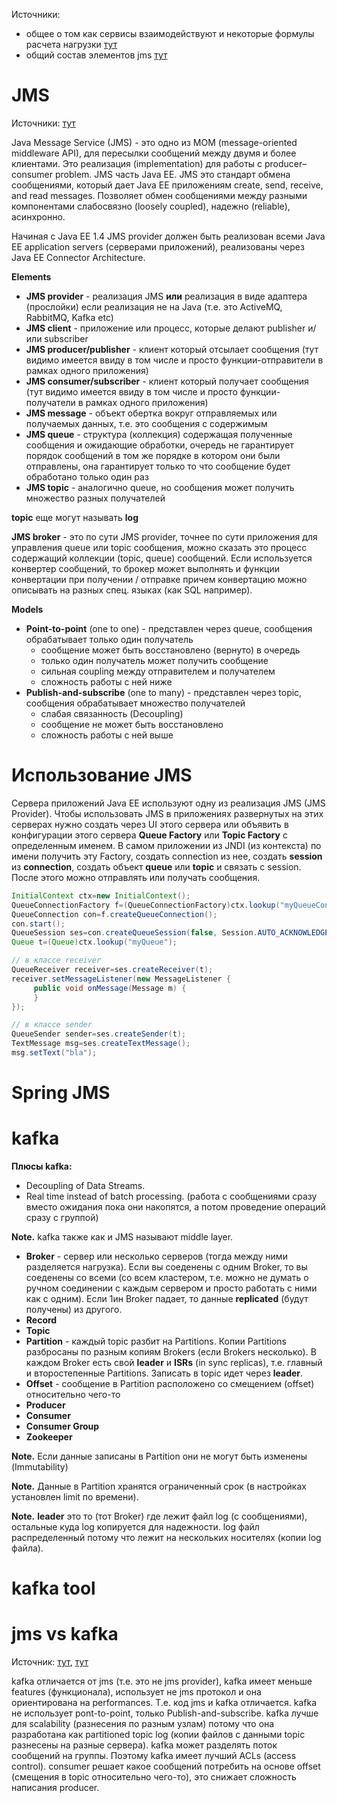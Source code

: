 Источники:
* общее о том как сервисы взаимодействуют и некоторые формулы расчета нагрузки [тут](https://dzone.com/articles/tens-of-thousands-of-socket-connections-in-java)
* общий состав элементов jms [тут](https://www.javacodegeeks.com/jms-tutorials)

# JMS
Источники: [тут](https://www.javacodegeeks.com/jms-tutorials)

Java Message Service (JMS) - это одно из MOM (message-oriented middleware API), для пересылки сообщений между двумя и более клиентами. Это реализация (implementation) для работы с producer–consumer problem. JMS часть Java EE. JMS это стандарт обмена сообщениями, который дает Java EE приложениям create, send, receive, and read messages. Позволяет обмен сообщениями между разными компонентами слабосвязно (loosely coupled), надежно (reliable), асинхронно.

Начиная с Java EE 1.4 JMS provider должен быть реализован всеми Java EE application servers (серверами приложений), реализованы через Java EE Connector Architecture.

**Elements**
* **JMS provider** - реализация JMS **или** реализация в виде адаптера (прослойки) если реализация не на Java (т.е. это ActiveMQ, RabbitMQ, Kafka etc)
* **JMS client** - приложение или процесс, которые делают publisher и/или subscriber
* **JMS producer/publisher** - клиент который отсылает сообщения (тут видимо имеется ввиду в том числе и просто функции-отправители в рамках одного приложения)
* **JMS consumer/subscriber** - клиент который получает сообщения (тут видимо имеется ввиду в том числе и просто функции-получатели в рамках одного приложения)
* **JMS message** - объект обертка вокруг отправляемых или получаемых данных, т.е. это сообщения с содержимым
* **JMS queue** - структура (коллекция) содержащая полученные сообщения и ожидающие обработки, очередь не гарантирует порядок сообщений в том же порядке в котором они были отправлены, она гарантирует только то что сообщение будет обработано только один раз
* **JMS topic** - аналогично queue, но сообщения может получить множество разных получателей

**topic** еще могут называть **log**

**JMS broker** - это по сути JMS provider, точнее по сути приложения для управления queue или topic сообщения, можно сказать это процесс содержащий коллекции (topic, queue) сообщений. Если используется конвертер сообщений, то брокер может выполнять и функции конвертации при получении / отправке причем конвертацию можно описывать на разных спец. языках (как SQL например).

**Models**
* **Point-to-point** (one to one) - представлен через queue, сообщения обрабатывает только один получатель
  * сообщение может быть восстановлено (вернуто) в очередь
  * только один получатель может получить сообщение
  * сильная coupling между отправителем и получателем
  * сложность работы с ней ниже
* **Publish-and-subscribe** (one to many) - представлен через topic, сообщения обрабатывает множество получателей
  * слабая связанность (Decoupling)
  * сообщение не может быть восстановлено
  * сложность работы с ней выше

# Использование JMS
Сервера приложений Java EE используют одну из реализация JMS (JMS Provider). Чтобы использовать JMS в приложениях развернутых на этих серверах нужно создать через UI этого сервера или объявить в конфигурации этого сервера **Queue Factory** или **Topic Factory** с определенным именем. В самом приложении из JNDI (из контекста) по имени получить эту Factory, создать connection из нее, создать **session** из **connection**, создать объект **queue** или **topic** и связать с session. После этого можно отправлять или получать сообщения.
```java
InitialContext ctx=new InitialContext();
QueueConnectionFactory f=(QueueConnectionFactory)ctx.lookup("myQueueConnectionFactory");
QueueConnection con=f.createQueueConnection();
con.start();
QueueSession ses=con.createQueueSession(false, Session.AUTO_ACKNOWLEDGE);
Queue t=(Queue)ctx.lookup("myQueue");

// в классе receiver
QueueReceiver receiver=ses.createReceiver(t); 
receiver.setMessageListener(new MessageListener {
     public void onMessage(Message m) {
     }
});

// в классе sender
QueueSender sender=ses.createSender(t);
TextMessage msg=ses.createTextMessage();
msg.setText("bla");
```

# Spring JMS
# kafka

**Плюсы kafka:**
* Decoupling of Data Streams.
* Real time instead of batch processing. (работа с сообщениями сразу вместо ожидания пока они накопятся, а потом проведение операций сразу с группой)


**Note.** kafka также как и JMS называют middle layer.

* **Broker** - сервер или несколько серверов (тогда между ними разделяется нагрузка). Если вы соеденены с одним Broker, то вы соеденены со всеми (со всем кластером, т.е. можно не думать о ручном соединении с каждым сервером и просто работать с ними как с одним). Если 1ин Broker падает, то данные **replicated** (будут получены) из другого.
* **Record**
* **Topic**
* **Partition** - каждый topic разбит на Partitions. Копии Partitions разбросаны по разным копиям Brokers (если Brokers несколько). В каждом Broker есть свой **leader** и **ISRs** (in sync replicas), т.е. главный и второстепенные Partitions. Записать в topic идет через **leader**.
* **Offset** - сообщение в Partition расположено со смещением (offset) относительно чего-то
* **Producer**
* **Consumer**
* **Consumer Group**
* **Zookeeper**

**Note.** Если данные записаны в Partition они не могут быть изменены (Immutability)

**Note.** Данные в Partition хранятся ограниченный срок (в настройках установлен limit по времени).

**Note.** **leader** это то (тот Broker) где лежит файл log (с сообщениями), остальные куда log копируется для надежности. log файл распределенный потому что лежит на нескольких носителях (копии log файла).

# kafka tool
# jms vs kafka
Источник: [тут](https://stackoverflow.com/questions/42664894/jms-vs-kafka-in-specific-conditions), [тут](https://stackoverflow.com/questions/30453882/is-apache-kafka-another-api-for-jms)

kafka отличается от jms (т.е. это не jms provider), kafka имеет меньше features (функционала), использует не jms протокол и она ориентирована на performances. Т.е. код jms и kafka отличается. kafka не использует pont-to-point, только Publish-and-subscribe. kafka лучше для scalability (разнесения по разным узлам) потому что она разработана как partitioned topic log (копии файлов с данными topic разнесены на разные сервера). kafka может разделять поток сообщений на группы. Поэтому kafka имеет лучший ACLs (access control). consumer решает какое сообщений потребить на основе offset (смещения в topic относительно чего-то), это снижает сложность написания producer.

